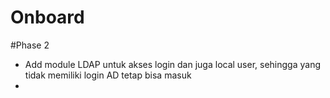 # Onboard
#Phase 2 
- Add module LDAP untuk akses login dan juga local user, sehingga yang tidak memiliki login AD tetap bisa masuk
- 